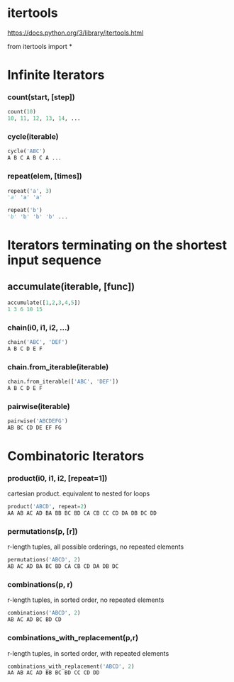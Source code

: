 # itertools

https://docs.python.org/3/library/itertools.html

from itertools import *

# Infinite Iterators

### count(start, [step])
```python
count(10)
10, 11, 12, 13, 14, ...
```

### cycle(iterable)
```python
cycle('ABC')
A B C A B C A ...
```

### repeat(elem, [times])
```python
repeat('a', 3)
'a' 'a' 'a'

repeat('b')
'b' 'b' 'b' 'b' ...
```

# Iterators terminating on the shortest input sequence

## accumulate(iterable, [func])
```python
accumulate([1,2,3,4,5])
1 3 6 10 15
```

### chain(i0, i1, i2, ...)
```python
chain('ABC', 'DEF')
A B C D E F
```

### chain.from_iterable(iterable)
```python
chain.from_iterable(['ABC', 'DEF'])
A B C D E F
```

### pairwise(iterable)
```python
pairwise('ABCDEFG')
AB BC CD DE EF FG
```

# Combinatoric Iterators

### product(i0, i1, i2, [repeat=1])

cartesian product. equivalent to nested for loops
```python
product('ABCD', repeat=2)
AA AB AC AD BA BB BC BD CA CB CC CD DA DB DC DD
```

### permutations(p, [r])

r-length tuples, all possible orderings, no repeated elements
```python
permutations('ABCD', 2)
AB AC AD BA BC BD CA CB CD DA DB DC
```

### combinations(p, r)
r-length tuples, in sorted order, no repeated elements
```python
combinations('ABCD', 2)
AB AC AD BC BD CD
```

### combinations_with_replacement(p,r)
r-length tuples, in sorted order, with repeated elements
```python
combinations_with_replacement('ABCD', 2)
AA AB AC AD BB BC BD CC CD DD
```